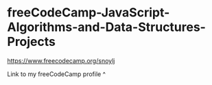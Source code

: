 # freeCodeCamp-JavaScript-Algorithms-and-Data-Structures-Projects

https://www.freecodecamp.org/snoylj

Link to my freeCodeCamp profile ^
